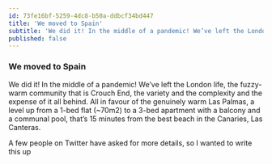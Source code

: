 ```yaml
---
id: 73fe16bf-5259-4dc8-b50a-ddbcf34bd447
title: 'We moved to Spain'
subtitle: 'We did it! In the middle of a pandemic! We’ve left the London life, the fuzzy-warm community that is Crouch End, the variety and the…'
published: false
---
```




### We moved to Spain

We did it! In the middle of a pandemic! We’ve left the London life, the fuzzy-warm community that is Crouch End, the variety and the complexity and the expense of it all behind. All in favour of the genuinely warm Las Palmas, a level up from a 1-bed flat (~70m2) to a 3-bed apartment with a balcony and a communal pool, that’s 15 minutes from the best beach in the Canaries, Las Canteras.

A few people on Twitter have asked for more details, so I wanted to write this up